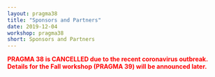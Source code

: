 ```yaml
---
layout: pragma38
title: "Sponsors and Partners"
date: 2019-12-04
workshop: pragma38
short: Sponsors and Partners
---
```


<p style="color:red;font-weight:bolder;">PRAGMA 38 is CANCELLED due to the recent coronavirus outbreak. Details for the Fall workshop (PRAGMA 39) will be announced later.</p>

<!-- ### Thank you to our generous sponsors:<br> -->

<!-- <img src="/images/logos/nsf_logo.png" alt="" style="width:20%;"> -->
